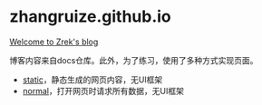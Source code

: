 # zhangruize.github.io

[Welcome to Zrek's blog](https://zhangruize.github.io/index.html)

博客内容来自docs仓库。此外，为了练习，使用了多种方式实现页面。

- [static](./dist/static/output/cs/system/holder.html)，静态生成的网页内容，无UI框架
- [normal](./dist/normal/index.html)，打开网页时请求所有数据，无UI框架

